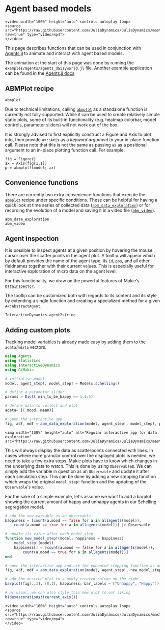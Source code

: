 # Agent based models
```@raw html
<video width="100%" height="auto" controls autoplay loop>
<source src="https://raw.githubusercontent.com/JuliaDynamics/JuliaDynamics/master/videos/interact/agents.mp4?raw=true" type="video/mp4">
</video>
```

This page describes functions that can be used in conjunction with [Agents.jl](https://juliadynamics.github.io/Agents.jl/dev/) to animate and interact with agent based models.

The animation at the start of this page was done by running the `examples/agents/agents_daisyworld.jl` file.
Another example application can be found in the [Agents.jl docs](https://juliadynamics.github.io/Agents.jl/dev/examples/schelling/).

## ABMPlot recipe

```@docs
abmplot
```

Due to technical limitations, calling [`abmplot`](@ref) as a standalone function is currently not fully supported.
While it can be used to create relatively simple static plots, some of its built-in functionality (e.g. heatmap colorbar, model controls, parameter sliders) will not work out of the box.

It is strongly advised to first explicitly construct a Figure and Axis to plot into, then provide `ax::Axis` as a *keyword argument* to your in-place function call.
Please note that this is not the same as passing `ax` as a positional argument to an in-place plotting function call.
For example:

```
fig = Figure()
ax = Axis(fig[1,1])
p = abmplot!(model; ax)
```

## Convenience functions

There are currently two extra convenience functions that execute the [`abmplot`](@ref) recipe under specific conditions.
These can be helpful for having a quick look at time series of collected data ([`abm_data_exploration`](@ref)) or for recording the evolution of a model and saving it in a video file ([`abm_video`](@ref)).

```@docs
abm_data_exploration
abm_video
```

## Agent inspection

It is possible to inspect agents at a given position by hovering the mouse cursor over the scatter points in the agent plot.
A tooltip will appear which by default provides the name of the agent type, its `id`, `pos`, and all other fieldnames together with their current values.
This is especially useful for interactive exploration of micro data on the agent level.

For this functionality, we draw on the powerful features of Makie's [`DataInspector`](https://makie.juliaplots.org/v0.15.1/documentation/inspector/).

The tooltip can be customized both with regards to its content and its style by extending a single function and creating a specialized method for a given `A<:AbstractAgent`.

```@docs
InteractiveDynamics.agent2string
```

## Adding custom plots

Tracking model variables is already made easy by adding them to the `adata`/`mdata` vectors.

```julia
using Agents
using Statistics
using InteractiveDynamics
using GLMakie

# initialise model
model, agent_step!, model_step! = Models.schelling()

# define a parameter slider
params = Dict(:min_to_be_happy => 1:1:5)

# define data to collect and plot
adata= [(:mood, mean)]

# open the interactive app
fig, adf, mdf = abm_data_exploration(model, agent_step!, model_step!, params; adata)
```

```@raw html
<img width="100%" height="auto" alt="Regular interactive app for data exploration" src="https://raw.githubusercontent.com/JuliaDynamics/JuliaDynamics/master/videos/interact/custom_plots.png">
```

This will always display the data as scatterpoints connected with lines.
In cases where more granular control over the displayed plots is needed, we need to take a few extra steps.
Makie plots have to know which changes in the underlying data to watch.
This is done by using `Observable`s.
We can simply add the variable in question as an `Observable` and update it after each simulation step.
This can be done by adding a new stepping function which wraps the original `model_step!` function and the updating of the `Observable`'s value.

For the sake of a simple example, let's assume we want to add a barplot showing the current amount of happy and unhappy agents in our Schelling segregation model.

```julia
# add the new variable as an observable
happiness = [count(a.mood == false for a in allagents(model)),
    count(a.mood == true for a in allagents(model))] |> Observable

# update its value after each model step
function new_model_step!(model; happiness = happiness)
    model_step!(model)
    happiness[] = [count(a.mood == false for a in allagents(model)),
        count(a.mood == true for a in allagents(model))]
end

# open the interactive app and use the enhanced stepping function as an argument
fig, adf, mdf = abm_data_exploration(model, agent_step!, new_model_step!, params; adata)

# add the desired plot to a newly created column on the right
barplot(fig[:,3], [0,1], happiness; bar_labels = ["Unhappy", "Happy"])

# as usual, we can also style this new plot to our liking
hidexdecorations!(current_axis())
```

```@raw html
<video width="100%" height="auto" controls autoplay loop>
<source src="https://raw.githubusercontent.com/JuliaDynamics/JuliaDynamics/master/videos/interact/custom_plots.mp4?raw=true" type="video/mp4">
</video>
```
